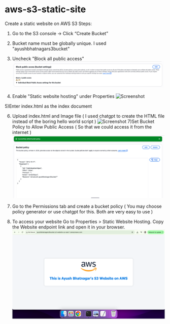 # aws-s3-static-site
Create a static website on AWS S3
Steps:
1) Go to the S3 console → Click “Create Bucket”

2) Bucket name must be globally unique. I used "ayushbhatnagars3bucket"

3) Uncheck "Block all public access"
![Screenshot](./public_access.png)

4) Enable "Static website hosting" under Properties
![Screenshot](./Enabling_StaticWebsite_Hosting.png)

5)Enter index.html as the index document

6) Upload index.html and Image file ( I used chatgpt to create the HTML file instead of the boring hello world script )
![Screenshot](./File_uploaded_on_root_folder.png)
7)Set Bucket Policy to Allow Public Access ( So that we could access it from the internet )
![Screenshot](./bucket_policy.png)

8) Go to the Permissions tab and create a bucket policy ( You may choose policy generator or use chatgpt for this. Both are very easy to use )

9) To access your website
Go to Properties > Static Website Hosting. Copy the Website endpoint link and open it in your browser.
![Screenshot](./Screenshot_of_website.png)

